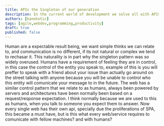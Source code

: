 ```yaml
---
title: APIs the Singleton of our generation
description: In the current world of development we solve all with APIs
authors: [kanekotic]
tags: [agile,webdev,programming,productivity]
draft: true
published: false
---
```

 
Human are a expectable result being, we want simple thinks we can relate to, and communication is no different, if its not natural or complex we tend to rechasar it.
This naturality is in part why the singleton pattern was so widely overused. Humans have a requirement of feeling they are in control, in this case the control of the entity you speak to, example of this is you will preffer to speak with a friend about your issue than actually go around on the street talking with anyone because you will be unable to control who this entity will comunicate your message to in the future.
The web has a similar control pattern that we relate to as humans, always been powered by servers and architectures have been normally been based on a request/response expectation. I think normally because we are used to this as humans, when you talk to someone you expect them to answer.
Now every single web has their own api, specially due the proliferations of SPA, this became a must have, but is this what every web/service requires to comunicate with fellow machines? and with humans?